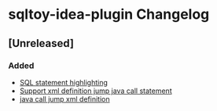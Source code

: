 <!-- Keep a Changelog guide -> https://keepachangelog.com -->

# sqltoy-idea-plugin Changelog

## [Unreleased]

### Added
- [SQL statement highlighting](https://github.com/imyuyu/sqltoy-idea-plugin/issues/5)
- [Support xml definition jump java call statement](https://github.com/imyuyu/sqltoy-idea-plugin/issues/3)
- [java call jump xml definition](https://github.com/imyuyu/sqltoy-idea-plugin/issues/4)
